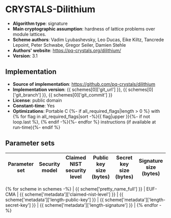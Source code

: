 CRYSTALS-Dilithium
==================

- **Algorithm type**: signature
- **Main cryptographic assumption**: hardness of lattice problems over module lattices.
- **Scheme authors**: Vadim Lyubashevsky, Leo Ducas, Eike Kiltz, Tancrede Lepoint, Peter Schwabe, Gregor Seiler, Damien Stehle
- **Authors' website**: https://pq-crystals.org/dilithium/
- **Version**: 3.1

Implementation
--------------

- **Source of implementation**: https://github.com/pq-crystals/dilithium
- **Implementation version**: {{ schemes[0]['git_url'] }}, {{ schemes[0]['git_branch'] }}, {{ schemes[0]['git_commit'] }}
- **License**: public domain
- **Constant-time**: Yes
- **Optimizations**: Portable C {%- if all_required_flags|length > 0 %} with {% for flag in all_required_flags|sort -%}{{ flag|upper }}{%- if not loop.last %}, {% endif -%}{%- endfor %} instructions (if available at run-time){%- endif %}
  
Parameter sets
--------------

| Parameter set       | Security model | Claimed NIST security level | Public key size (bytes) | Secret key size (bytes) | Signature size (bytes) |
|---------------------|----------------|-----------------------------|-------------------------|-------------------------|------------------------|
{% for scheme in schemes -%}
| {{ scheme['pretty_name_full'] }} | EUF-CMA | {{ scheme['metadata']['claimed-nist-level'] }} | {{ scheme['metadata']['length-public-key'] }} | {{ scheme['metadata']['length-secret-key'] }} | {{ scheme['metadata']['length-signature'] }} | 
{% endfor -%}

